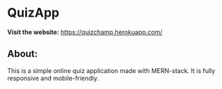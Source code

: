 # QuizApp
**Visit the website:** https://quizchamp.herokuapp.com/ 

## About:
This is a simple online quiz application made with MERN-stack. It is fully responsive and mobile-friendly.